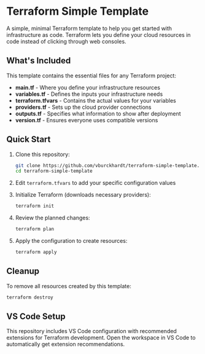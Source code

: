 # Terraform Simple Template

A simple, minimal Terraform template to help you get started with infrastructure as code. Terraform lets you define your cloud resources in code instead of clicking through web consoles.

## What's Included

This template contains the essential files for any Terraform project:

- **main.tf** - Where you define your infrastructure resources
- **variables.tf** - Defines the inputs your infrastructure needs
- **terraform.tfvars** - Contains the actual values for your variables
- **providers.tf** - Sets up the cloud provider connections
- **outputs.tf** - Specifies what information to show after deployment
- **version.tf** - Ensures everyone uses compatible versions

## Quick Start

1. Clone this repository:

   ```bash
   git clone https://github.com/vburckhardt/terraform-simple-template.git
   cd terraform-simple-template
   ```

2. Edit `terraform.tfvars` to add your specific configuration values

3. Initialize Terraform (downloads necessary providers):

   ```bash
   terraform init
   ```

4. Review the planned changes:

   ```bash
   terraform plan
   ```

5. Apply the configuration to create resources:

   ```bash
   terraform apply
   ```

## Cleanup

To remove all resources created by this template:

```bash
terraform destroy
```

## VS Code Setup

This repository includes VS Code configuration with recommended extensions for Terraform development. Open the workspace in VS Code to automatically get extension recommendations.